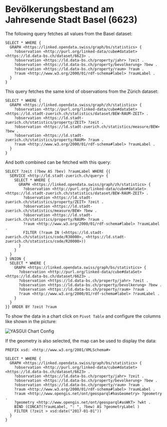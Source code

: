 # Bevölkerungsbestand am Jahresende Stadt Basel (6623)

The following query fetches all values from the Basel dataset:

```sparql
SELECT * WHERE {
  GRAPH <https://linked.opendata.swiss/graph/bs/statistics> {
    ?observation <http://purl.org/linked-data/cube#dataSet> <https://ld.data-bs.ch/dataset/6623> .
    ?observation <https://ld.data-bs.ch/property/jahr> ?zeit .
    ?observation <https://ld.data-bs.ch/property/bevolkerung> ?bew .
    ?observation <https://ld.data-bs.ch/property/raum> ?raum .
    ?raum <http://www.w3.org/2000/01/rdf-schema#label> ?raumLabel .
  }
}
```

This query fetches the same kind of observations from the Zürich dataset:

```sparql
SELECT * WHERE {
  GRAPH <https://linked.opendata.swiss/graph/zh/statistics> {
    ?observation <http://purl.org/linked-data/cube#dataSet> <https://ld.stadt-zuerich.ch/statistics/dataset/BEW-RAUM-ZEIT> .
    ?observation <https://ld.stadt-zuerich.ch/statistics/property/ZEIT> ?zeit .
    ?observation <https://ld.stadt-zuerich.ch/statistics/measure/BEW> ?bew .
    ?observation <https://ld.stadt-zuerich.ch/statistics/property/RAUM> ?raum .
    ?raum <http://www.w3.org/2000/01/rdf-schema#label> ?raumLabel .
  }
}
```

And both combined can be fetched with this query:

```sparql
SELECT ?zeit (?bew AS ?bev) ?raumLabel WHERE {{
  SERVICE <http://ld.stadt-zuerich.ch/query> {
    SELECT * WHERE {
      GRAPH <https://linked.opendata.swiss/graph/zh/statistics> {
        ?observation <http://purl.org/linked-data/cube#dataSet> <https://ld.stadt-zuerich.ch/statistics/dataset/BEW-RAUM-ZEIT> .
        ?observation <https://ld.stadt-zuerich.ch/statistics/property/ZEIT> ?zeit .
        ?observation <https://ld.stadt-zuerich.ch/statistics/measure/BEW> ?bew .
        ?observation <https://ld.stadt-zuerich.ch/statistics/property/RAUM> ?raum .
        ?raum <http://www.w3.org/2000/01/rdf-schema#label> ?raumLabel .
        FILTER (?raum IN (<https://ld.stadt-zuerich.ch/statistics/code/R30000>, <https://ld.stadt-zuerich.ch/statistics/code/R20000>))
      }
    }
  }
} UNION {
  SELECT * WHERE {
    GRAPH <https://linked.opendata.swiss/graph/bs/statistics> {
      ?observation <http://purl.org/linked-data/cube#dataSet> <https://ld.data-bs.ch/dataset/6623> .
      ?observation <https://ld.data-bs.ch/property/jahr> ?zeit .
      ?observation <https://ld.data-bs.ch/property/bevolkerung> ?bew .
      ?observation <https://ld.data-bs.ch/property/raum> ?raum .
      ?raum <http://www.w3.org/2000/01/rdf-schema#label> ?raumLabel .
    }
  }
}} ORDER BY ?zeit ?raum
```

To show the data in a chart click on `Pivot Table` and configure the columns like shown in the picture:

![YASGUI Chart Config](https://cdn.rawgit.com/StataBS/ld-pipeline/master/examples/yasgui-chart-config.png)

If the geometry is also selected, the map can be used to display the data:

```sparql
PREFIX xsd: <http://www.w3.org/2001/XMLSchema#>

SELECT * WHERE {
  GRAPH <https://linked.opendata.swiss/graph/bs/statistics> {
    ?observation <http://purl.org/linked-data/cube#dataSet> <https://ld.data-bs.ch/dataset/6623> .
    ?observation <https://ld.data-bs.ch/property/jahr> ?zeit .
    ?observation <https://ld.data-bs.ch/property/bevolkerung> ?bew .
    ?observation <https://ld.data-bs.ch/property/raum> ?raum .
    ?raum <http://www.w3.org/2000/01/rdf-schema#label> ?raumLabel .
    ?raum <http://www.opengis.net/ont/geosparql#hasGeometry> ?geometry .
    ?geometry <http://www.opengis.net/ont/geosparql#asWKT> ?wkt .
    BIND (CONCAT(?raumLabel, ": ", ?bew) AS ?geometryLabel )
    FILTER (?zeit > xsd:date("2017-01-01"))
  }
}
```

